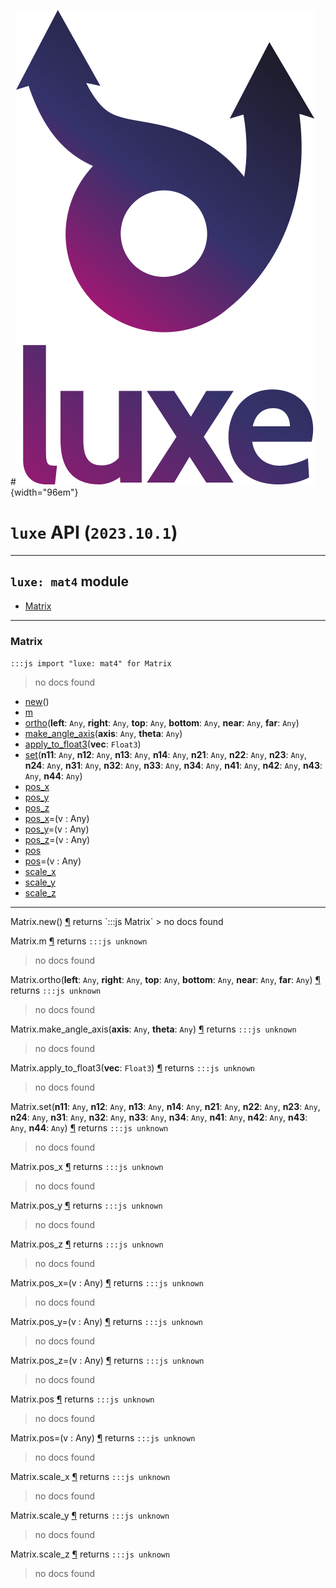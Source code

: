 #![](../../../images/luxe-dark.svg){width="96em"}

# `luxe` API (`2023.10.1`)  


---

## `luxe: mat4` module

- [Matrix](#matrix)   

---

### Matrix
`:::js import "luxe: mat4" for Matrix`
> no docs found

- [new](#Matrix.new)()
- [m](#Matrix.m)
- [ortho](#Matrix.ortho+6)(**left**: `Any`, **right**: `Any`, **top**: `Any`, **bottom**: `Any`, **near**: `Any`, **far**: `Any`)
- [make_angle_axis](#Matrix.make_angle_axis+2)(**axis**: `Any`, **theta**: `Any`)
- [apply_to_float3](#Matrix.apply_to_float3)(**vec**: `Float3`)
- [set](#Matrix.set+16)(**n11**: `Any`, **n12**: `Any`, **n13**: `Any`, **n14**: `Any`, **n21**: `Any`, **n22**: `Any`, **n23**: `Any`, **n24**: `Any`, **n31**: `Any`, **n32**: `Any`, **n33**: `Any`, **n34**: `Any`, **n41**: `Any`, **n42**: `Any`, **n43**: `Any`, **n44**: `Any`)
- [pos_x](#Matrix.pos_x)
- [pos_y](#Matrix.pos_y)
- [pos_z](#Matrix.pos_z)
- [pos_x](#Matrix.pos_x=)=(v : Any)
- [pos_y](#Matrix.pos_y=)=(v : Any)
- [pos_z](#Matrix.pos_z=)=(v : Any)
- [pos](#Matrix.pos)
- [pos](#Matrix.pos=)=(v : Any)
- [scale_x](#Matrix.scale_x)
- [scale_y](#Matrix.scale_y)
- [scale_z](#Matrix.scale_z)

<hr/>
<endpoint module="luxe: mat4" class="Matrix" signature="new()"></endpoint>
<signature id="Matrix.new">Matrix.new()
<a class="headerlink" href="#Matrix.new" title="Permanent link">¶</a></signature>
<span class='api_ret'>returns</span> `:::js Matrix`
> no docs found   

<endpoint module="luxe: mat4" class="Matrix" signature="m"></endpoint>
<signature id="Matrix.m">Matrix.m
<a class="headerlink" href="#Matrix.m" title="Permanent link">¶</a></signature>
<span class='api_ret'>returns</span> `:::js unknown`
> no docs found   

<endpoint module="luxe: mat4" class="Matrix" signature="ortho(left : Any, right : Any, top : Any, bottom : Any, near : Any, far : Any)"></endpoint>
<signature id="Matrix.ortho+6">Matrix.ortho(**left**: `Any`, **right**: `Any`, **top**: `Any`, **bottom**: `Any`, **near**: `Any`, **far**: `Any`)
<a class="headerlink" href="#Matrix.ortho+6" title="Permanent link">¶</a></signature>
<span class='api_ret'>returns</span> `:::js unknown`
> no docs found   

<endpoint module="luxe: mat4" class="Matrix" signature="make_angle_axis(axis : Any, theta : Any)"></endpoint>
<signature id="Matrix.make_angle_axis+2">Matrix.make_angle_axis(**axis**: `Any`, **theta**: `Any`)
<a class="headerlink" href="#Matrix.make_angle_axis+2" title="Permanent link">¶</a></signature>
<span class='api_ret'>returns</span> `:::js unknown`
> no docs found   

<endpoint module="luxe: mat4" class="Matrix" signature="apply_to_float3(vec : Float3)"></endpoint>
<signature id="Matrix.apply_to_float3">Matrix.apply_to_float3(**vec**: `Float3`)
<a class="headerlink" href="#Matrix.apply_to_float3" title="Permanent link">¶</a></signature>
<span class='api_ret'>returns</span> `:::js unknown`
> no docs found   

<endpoint module="luxe: mat4" class="Matrix" signature="set(n11 : Any, n12 : Any, n13 : Any, n14 : Any, n21 : Any, n22 : Any, n23 : Any, n24 : Any, n31 : Any, n32 : Any, n33 : Any, n34 : Any, n41 : Any, n42 : Any, n43 : Any, n44 : Any)"></endpoint>
<signature id="Matrix.set+16">Matrix.set(**n11**: `Any`, **n12**: `Any`, **n13**: `Any`, **n14**: `Any`, **n21**: `Any`, **n22**: `Any`, **n23**: `Any`, **n24**: `Any`, **n31**: `Any`, **n32**: `Any`, **n33**: `Any`, **n34**: `Any`, **n41**: `Any`, **n42**: `Any`, **n43**: `Any`, **n44**: `Any`)
<a class="headerlink" href="#Matrix.set+16" title="Permanent link">¶</a></signature>
<span class='api_ret'>returns</span> `:::js unknown`
> no docs found   

<endpoint module="luxe: mat4" class="Matrix" signature="pos_x"></endpoint>
<signature id="Matrix.pos_x">Matrix.pos_x
<a class="headerlink" href="#Matrix.pos_x" title="Permanent link">¶</a></signature>
<span class='api_ret'>returns</span> `:::js unknown`
> no docs found   

<endpoint module="luxe: mat4" class="Matrix" signature="pos_y"></endpoint>
<signature id="Matrix.pos_y">Matrix.pos_y
<a class="headerlink" href="#Matrix.pos_y" title="Permanent link">¶</a></signature>
<span class='api_ret'>returns</span> `:::js unknown`
> no docs found   

<endpoint module="luxe: mat4" class="Matrix" signature="pos_z"></endpoint>
<signature id="Matrix.pos_z">Matrix.pos_z
<a class="headerlink" href="#Matrix.pos_z" title="Permanent link">¶</a></signature>
<span class='api_ret'>returns</span> `:::js unknown`
> no docs found   

<endpoint module="luxe: mat4" class="Matrix" signature="pos_x=(v : Any)"></endpoint>
<signature id="Matrix.pos_x=">Matrix.pos_x=(v : Any)
<a class="headerlink" href="#Matrix.pos_x=" title="Permanent link">¶</a></signature>
<span class='api_ret'>returns</span> `:::js unknown`
> no docs found   

<endpoint module="luxe: mat4" class="Matrix" signature="pos_y=(v : Any)"></endpoint>
<signature id="Matrix.pos_y=">Matrix.pos_y=(v : Any)
<a class="headerlink" href="#Matrix.pos_y=" title="Permanent link">¶</a></signature>
<span class='api_ret'>returns</span> `:::js unknown`
> no docs found   

<endpoint module="luxe: mat4" class="Matrix" signature="pos_z=(v : Any)"></endpoint>
<signature id="Matrix.pos_z=">Matrix.pos_z=(v : Any)
<a class="headerlink" href="#Matrix.pos_z=" title="Permanent link">¶</a></signature>
<span class='api_ret'>returns</span> `:::js unknown`
> no docs found   

<endpoint module="luxe: mat4" class="Matrix" signature="pos"></endpoint>
<signature id="Matrix.pos">Matrix.pos
<a class="headerlink" href="#Matrix.pos" title="Permanent link">¶</a></signature>
<span class='api_ret'>returns</span> `:::js unknown`
> no docs found   

<endpoint module="luxe: mat4" class="Matrix" signature="pos=(v : Any)"></endpoint>
<signature id="Matrix.pos=">Matrix.pos=(v : Any)
<a class="headerlink" href="#Matrix.pos=" title="Permanent link">¶</a></signature>
<span class='api_ret'>returns</span> `:::js unknown`
> no docs found   

<endpoint module="luxe: mat4" class="Matrix" signature="scale_x"></endpoint>
<signature id="Matrix.scale_x">Matrix.scale_x
<a class="headerlink" href="#Matrix.scale_x" title="Permanent link">¶</a></signature>
<span class='api_ret'>returns</span> `:::js unknown`
> no docs found   

<endpoint module="luxe: mat4" class="Matrix" signature="scale_y"></endpoint>
<signature id="Matrix.scale_y">Matrix.scale_y
<a class="headerlink" href="#Matrix.scale_y" title="Permanent link">¶</a></signature>
<span class='api_ret'>returns</span> `:::js unknown`
> no docs found   

<endpoint module="luxe: mat4" class="Matrix" signature="scale_z"></endpoint>
<signature id="Matrix.scale_z">Matrix.scale_z
<a class="headerlink" href="#Matrix.scale_z" title="Permanent link">¶</a></signature>
<span class='api_ret'>returns</span> `:::js unknown`
> no docs found   

